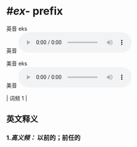 # ***\#ex-*** prefix
英音 eks  
英音
<audio src="./media/ex-B.aac" controls="controls"></audio>

美音 eks  
美音
<audio src="./media/ex-2.aac" controls="controls"></audio>



| 词频 1 |  

英文释义
---
### 1.*高义频：* **以前的；前任的**  


